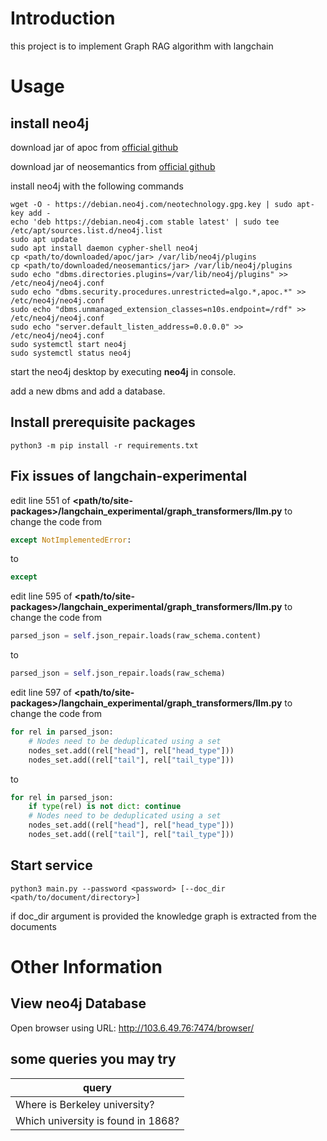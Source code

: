 # Introduction

this project is to implement Graph RAG algorithm with langchain

# Usage

## install neo4j

download jar of apoc from [official github](https://github.com/neo4j/apoc/releases/tag/5.19.0)

download jar of neosemantics from [official github](https://github.com/neo4j-labs/neosemantics/releases)

install neo4j with the following commands

```shell
wget -O - https://debian.neo4j.com/neotechnology.gpg.key | sudo apt-key add -
echo 'deb https://debian.neo4j.com stable latest' | sudo tee /etc/apt/sources.list.d/neo4j.list
sudo apt update
sudo apt install daemon cypher-shell neo4j
cp <path/to/downloaded/apoc/jar> /var/lib/neo4j/plugins
cp <path/to/downloaded/neosemantics/jar> /var/lib/neo4j/plugins
sudo echo "dbms.directories.plugins=/var/lib/neo4j/plugins" >> /etc/neo4j/neo4j.conf
sudo echo "dbms.security.procedures.unrestricted=algo.*,apoc.*" >> /etc/neo4j/neo4j.conf
sudo echo "dbms.unmanaged_extension_classes=n10s.endpoint=/rdf" >> /etc/neo4j/neo4j.conf
sudo echo "server.default_listen_address=0.0.0.0" >> /etc/neo4j/neo4j.conf
sudo systemctl start neo4j
sudo systemctl status neo4j
```

start the neo4j desktop by executing **neo4j** in console.

add a new dbms and add a database.

## Install prerequisite packages

```shell
python3 -m pip install -r requirements.txt
```

## Fix issues of langchain-experimental

edit line 551 of **<path/to/site-packages>/langchain_experimental/graph_transformers/llm.py** to change the code from

```python
except NotImplementedError:
```

to

```python
except
```

edit line 595 of **<path/to/site-packages>/langchain_experimental/graph_transformers/llm.py** to change the code from

```python
parsed_json = self.json_repair.loads(raw_schema.content)
```

to

```python
parsed_json = self.json_repair.loads(raw_schema)
```

edit line 597 of **<path/to/site-packages>/langchain_experimental/graph_transformers/llm.py** to change the code from

```python
for rel in parsed_json:
    # Nodes need to be deduplicated using a set
    nodes_set.add((rel["head"], rel["head_type"]))
    nodes_set.add((rel["tail"], rel["tail_type"]))
```

to

```python
for rel in parsed_json:
    if type(rel) is not dict: continue
    # Nodes need to be deduplicated using a set 
    nodes_set.add((rel["head"], rel["head_type"]))
    nodes_set.add((rel["tail"], rel["tail_type"]))
```

## Start service

```shell
python3 main.py --password <password> [--doc_dir <path/to/document/directory>]
```

if doc_dir argument is provided the knowledge graph is extracted from the documents

# Other Information

## View neo4j Database
Open browser using URL: http://103.6.49.76:7474/browser/

## some queries you may try

| query|
|------|
|Where is Berkeley university?|
|Which university is found in 1868?|
